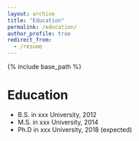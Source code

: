 ```yaml
---
layout: archive
title: "Education"
permalink: /education/
author_profile: true
redirect_from:
  - /resume
---
```


{% include base_path %}

Education
======
* B.S. in xxx University, 2012
* M.S. in xxx University, 2014
* Ph.D in xxx University, 2018 (expected)
